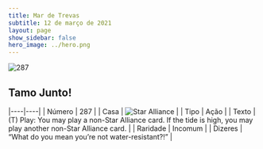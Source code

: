 ```yaml
---
title: Mar de Trevas
subtitle: 12 de março de 2021
layout: page
show_sidebar: false
hero_image: ../hero.png
---
```


![287](https://cdn.keyforgegame.com/media/card_front/pt/496_287_59PR5PCQFVVH_pt.png)

## Tamo Junto!

|----|----|
| Número | 287 |
| Casa | ![Star Alliance](https://archonarcana.com/images/thumb/7/7d/Star_Alliance.png/22px-Star_Alliance.png "Aliança Estelar") |
| Tipo | Ação |
| Texto | (T) Play: You may play a non-Star Alliance card. If the tide is high, you may play another non-Star Alliance card. |
| Raridade | Incomum |
| Dizeres | “What do you mean you’re not water-resistant?!” |
